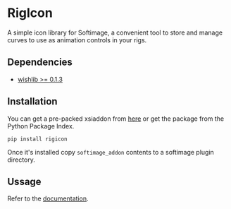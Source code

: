 RigIcon
=======
A simple icon library for Softimage, a convenient tool to
store and manage curves to use as animation controls in your rigs.

Dependencies
------------
- [wishlib >= 0.1.3](http://github.com/wishdev-project/wishlib)

Installation
------------
You can get a pre-packed xsiaddon from [here](#) or get the package from the Python Package Index.

    pip install rigicon

Once it's installed copy `softimage_addon` contents to a softimage plugin directory.

Ussage
------
Refer to the [documentation](https://github.com/csaez/rigicon/wiki).